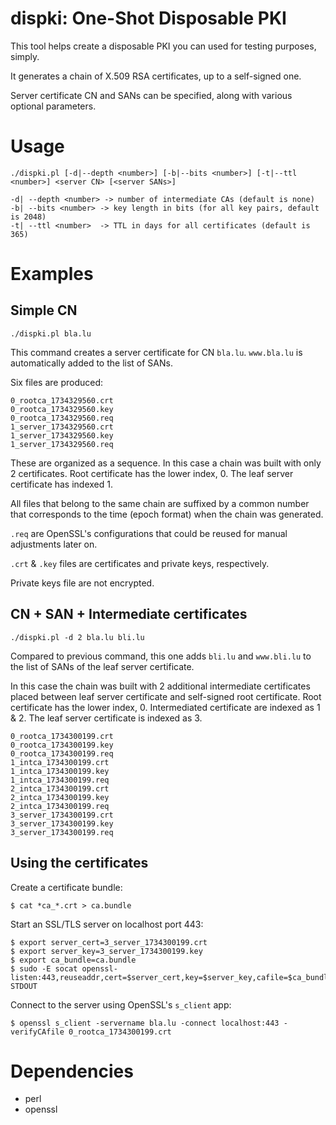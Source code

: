 # dispki: One-Shot Disposable PKI

This tool helps create a disposable PKI you can used for testing purposes, simply.

It generates a chain of X.509 RSA certificates, up to a self-signed one.

Server certificate CN and SANs can be specified, along with various optional
parameters.

# Usage

    ./dispki.pl [-d|--depth <number>] [-b|--bits <number>] [-t|--ttl <number>] <server CN> [<server SANs>]

    -d| --depth <number> -> number of intermediate CAs (default is none)
    -b| --bits <number> -> key length in bits (for all key pairs, default is 2048)
    -t| --ttl <number>  -> TTL in days for all certificates (default is 365)

# Examples

## Simple CN

    ./dispki.pl bla.lu

This command creates a server certificate for CN `bla.lu`. `www.bla.lu` is
automatically added to the list of SANs.

Six files are produced:

    0_rootca_1734329560.crt
    0_rootca_1734329560.key
    0_rootca_1734329560.req
    1_server_1734329560.crt
    1_server_1734329560.key
    1_server_1734329560.req

These are organized as a sequence. In this case a chain was built with only 2
certificates. Root certificate has the lower index, 0.  The leaf server
certificate has indexed 1.

All files that belong to the same chain are suffixed by a common number that
corresponds to the time (epoch format) when the chain was generated.

`.req` are OpenSSL's configurations that could be reused for manual adjustments
later on.

`.crt` & `.key` files are certificates and private keys, respectively.

Private keys file are not encrypted.

## CN + SAN + Intermediate certificates

    ./dispki.pl -d 2 bla.lu bli.lu

Compared to previous command, this one adds `bli.lu` and `www.bli.lu` to the
list of SANs of the leaf server certificate.

In this case the chain was built with 2 additional intermediate certificates
placed between leaf server certificate and self-signed root certificate.  Root
certificate has the lower index, 0.  Intermediated certificate are indexed as 1
& 2. The leaf server certificate is indexed as 3.

    0_rootca_1734300199.crt
    0_rootca_1734300199.key
    0_rootca_1734300199.req
    1_intca_1734300199.crt
    1_intca_1734300199.key
    1_intca_1734300199.req
    2_intca_1734300199.crt
    2_intca_1734300199.key
    2_intca_1734300199.req
    3_server_1734300199.crt
    3_server_1734300199.key
    3_server_1734300199.req

## Using the certificates

Create a certificate bundle:

    $ cat *ca_*.crt > ca.bundle

Start an SSL/TLS server on localhost port 443:

    $ export server_cert=3_server_1734300199.crt
    $ export server_key=3_server_1734300199.key
    $ export ca_bundle=ca.bundle
    $ sudo -E socat openssl-listen:443,reuseaddr,cert=$server_cert,key=$server_key,cafile=$ca_bundle,verify=0,fork STDOUT

Connect to the server using OpenSSL's `s_client` app:

    $ openssl s_client -servername bla.lu -connect localhost:443 -verifyCAfile 0_rootca_1734300199.crt

# Dependencies

- perl
- openssl
